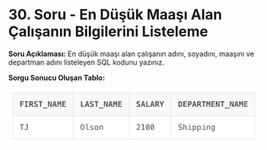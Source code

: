 # 30. Soru - En Düşük Maaşı Alan Çalışanın Bilgilerini Listeleme

**Soru Açıklaması:**
En düşük maaşı alan çalışanın adını, soyadını, maaşını ve departman adını listeleyen SQL kodunu yazınız.

**Sorgu Sonucu Oluşan Tablo:**

![alt text](/Ekran-Çıktıları/Ekran-Resmi_30.png)
